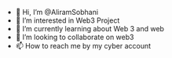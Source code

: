 - 👋 Hi, I’m @AliramSobhani
- 👀 I’m interested in Web3 Project
- 🌱 I’m currently learning about Web 3 and web 
- 💞️ I’m looking to collaborate on web3
- 📫 How to reach me by my cyber account                                                                                   

<!---
AliramSobhani/AliramSobhani is a ✨ special ✨ repository because its `README.md` (this file) appears on your GitHub profile.
You can click the Preview link to take a look at your changes.
--->
